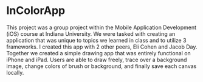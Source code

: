 # InColorApp

This project was a group project within the Mobile Application Development (iOS) course at Indiana University. We were tasked with creating an application that was unique to topics we learned in class and to utilize 3 frameworks. I created this app with 2 other peers, Eli Cohen and Jacob Day. Together we created a simple drawing app that was entirely functional on iPhone and iPad. Users are able to draw freely, trace over a background image, change colors of brush or background, and finally save each canvas locally.
